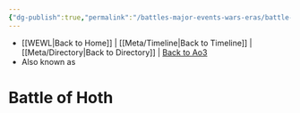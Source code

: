 ```yaml
---
{"dg-publish":true,"permalink":"/battles-major-events-wars-eras/battle-of-hoth/","dgHomeLink":false}
---
```


- [[WEWL\|Back to Home]] | [[Meta/Timeline\|Back to Timeline]] | [[Meta/Directory\|Back to Directory]] | [Back to Ao3](https://archiveofourown.org/works/19334440/chapters/45992584)
- Also known as 

# Battle of Hoth
